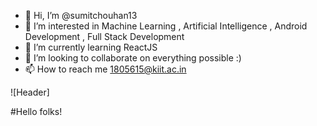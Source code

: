 - 👋 Hi, I’m @sumitchouhan13
- 👀 I’m interested in Machine Learning , Artificial Intelligence , Android Development , Full Stack Development
- 🌱 I’m currently learning ReactJS
- 💞️ I’m looking to collaborate on everything possible :)
- 📫 How to reach me 1805615@kiit.ac.in

<!---
sumitchouhan13/sumitchouhan13 is a ✨ special ✨ repository because its `README.md` (this file) appears on your GitHub profile.
You can click the Preview link to take a look at your changes.
--->
![Header]

#Hello folks!
